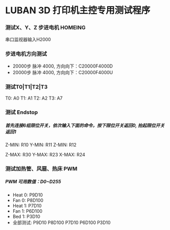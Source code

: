 LUBAN 3D 打印机主控专用测试程序
==========


<h3>测试X、Y、Z 步进电机 HOMEING</h3>
串口监视器输入H2000

<h3>步进电机方向测试</h3>
<ul>
<li>20000步 脉冲 4000, 方向向下：C20000F4000D</li>
<li>20000步 脉冲 4000, 方向向下：C20000F4000U</li>
</ul>

<h3>测试T0|T1|T2|T3</h3>

T0: A0
T1: A1
T2: A2
T3: A7

<h3>测试 Endstop</h3>
<h5>首先连接6组限位开关，依次输入下面的命令，按下限位开关返回0, 抬起限位开关返回1</h5>
Z-MIN: R10
Y-MIN: R11
Z-MIN: R12

Z-MAX: R30
Y-MAX: R23
X-MAX: R24


<h3>测试加热管、风扇、热床 PWM</h3>
<h5>PWM 可用数值：D0~D255</h5>
<ul>
<li>Heat 0: P9D10</li>
<li>Fan  0: P8D100</li>
<li>Heat 1: P7D10</li>
<li>Fan  1: P6D100</li>
<li>Bed  1: P3D10</li>
<li>全部测试: P9D10 P8D100 P7D10 P6D100 P3D10</li>

